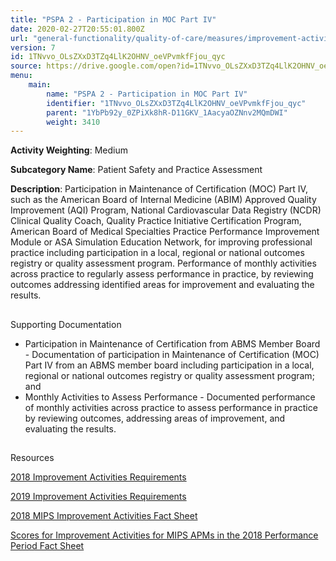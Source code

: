 ```yaml
---
title: "PSPA 2 - Participation in MOC Part IV"
date: 2020-02-27T20:55:01.800Z
url: "general-functionality/quality-of-care/measures/improvement-activities-measures/2018-improvement-activities/pspa-2-participation-in-moc-part-iv.html"
version: 7
id: 1TNvvo_OLsZXxD3TZq4LlK2OHNV_oeVPvmkfFjou_qyc
source: https://drive.google.com/open?id=1TNvvo_OLsZXxD3TZq4LlK2OHNV_oeVPvmkfFjou_qyc
menu:
    main:
        name: "PSPA 2 - Participation in MOC Part IV"
        identifier: "1TNvvo_OLsZXxD3TZq4LlK2OHNV_oeVPvmkfFjou_qyc"
        parent: "1YbPb92y_0ZPiXk8hR-D11GKV_1AacyaOZNnv2MQmDWI"
        weight: 3410
---
```









**Activity Weighting**: Medium

**Subcategory Name**: Patient Safety and Practice Assessment

**Description**: Participation in Maintenance of Certification (MOC) Part IV, such as the American Board of Internal Medicine (ABIM) Approved Quality Improvement (AQI) Program, National Cardiovascular Data Registry (NCDR) Clinical Quality Coach, Quality Practice Initiative Certification Program, American Board of Medical Specialties Practice Performance Improvement Module or ASA Simulation Education Network, for improving professional practice including participation in a local, regional or national outcomes registry or quality assessment program. Performance of monthly activities across practice to regularly assess performance in practice, by reviewing outcomes addressing identified areas for improvement and evaluating the results.







## 

Supporting Documentation

* Participation in Maintenance of Certification from ABMS Member Board - Documentation of participation in Maintenance of Certification (MOC) Part IV from an ABMS member board including participation in a local, regional or national outcomes registry or quality assessment program; and 
* Monthly Activities to Assess Performance - Documented performance of monthly activities across practice to assess performance in practice by reviewing outcomes, addressing areas of improvement, and evaluating the results.







## 

Resources

[2018 Improvement Activities Requirements](https://qpp.cms.gov/mips/improvement-activities?py=2018)

[2019 Improvement Activities Requirements](https://qpp.cms.gov/mips/improvement-activities?py=2019)

[2018 MIPS Improvement Activities Fact Sheet](https://qpp.cms.gov/resource/2018%20MIPS%20Improvement%20Activities%20Fact%20Sheet)

[Scores for Improvement Activities for MIPS APMs in the 2018 Performance Period Fact Sheet](https://qpp.cms.gov/resource/2018%20MIPS%20APMs%20improvement%20Activities%20scores%20fact%20sheet)

